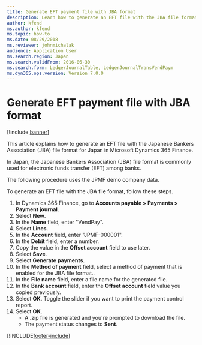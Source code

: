 ```yaml
---
title: Generate EFT payment file with JBA format
description: Learn how to generate an EFT file with the JBA file format for Japan in Microsoft Dynamics 365 Finance.
author: kfend
ms.author: kfend
ms.topic: how-to
ms.date: 08/29/2018
ms.reviewer: johnmichalak
audience: Application User
ms.search.region: Japan
ms.search.validFrom: 2016-06-30
ms.search.form: LedgerJournalTable, LedgerJournalTransVendPaym
ms.dyn365.ops.version: Version 7.0.0
---
```


# Generate EFT payment file with JBA format

[!include [banner](../../includes/banner.md)]

This article explains how to generate an EFT file with the Japanese Bankers Association (JBA) file format for Japan in Microsoft Dynamics 365 Finance.

In Japan, the Japanese Bankers Association (JBA) file format is commonly used for electronic funds transfer (EFT) among banks. 

The following procedure uses the JPMF demo company data.

To generate an EFT file with the JBA file format, follow these steps.

1. In Dynamics 365 Finance, go to **Accounts payable \> Payments \> Payment journal**.
1. Select **New**.
1. In the **Name** field, enter "VendPay".
1. Select **Lines**.
1. In the **Account** field, enter "JPMF-000001".
1. In the **Debit** field, enter a number.
1. Copy the value in the **Offset account** field to use later.
1. Select **Save**.
1. Select **Generate payments**.
1. In the **Method of payment** field, select a method of payment that is enabled for the JBA file format..
1. In the **File name** field, enter a file name for the generated file.
1. In the **Bank account** field, enter the **Offset account** field value you copied previously. 
1. Select **OK**. Toggle the slider if you want to print the payment control report.  
1. Select **OK**.
    - A .zip file is generated and you're prompted to download the file.  
    - The payment status changes to **Sent**.  



[!INCLUDE[footer-include](../../../includes/footer-banner.md)]
